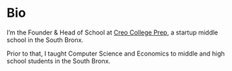 # Bio

I’m the Founder & Head of School at [Creo College Prep](creoprep.org), a startup middle school in the South Bronx. 

Prior to that, I taught Computer Science and Economics to middle and high school students in the South Bronx. 
